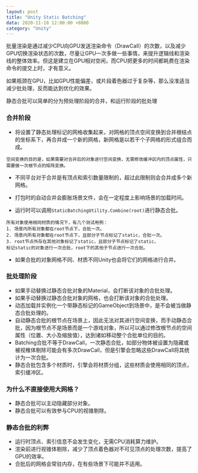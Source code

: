 ```yaml
---
layout: post
title: "Unity Static Batching"
data: 2020-11-18 12:00:00 +0800
category: "Unity"
---
```

批量渲染是通过减少CPU向GPU发送渲染命令（DrawCall）的次数，以及减少GPU切换渲染状态的次数，尽量让GPU一次多做一些事情，来提升逻辑线和渲染线的整体效率。但这是建立在GPU相对空闲，而CPU把更多的时间都耗费在渲染命令的提交上时，才有意义。

如果瓶颈在GPU，比如GPU性能偏差，或片段着色器过于复杂等，那么没准适当减少批处理，反而能达到优化的效果。

静态合批可以简单的分为预处理阶段的合并，和运行阶段的批处理

### 合并阶段
- 将设置了静态处理标记的网格收集起来，对网格的顶点空间变换到合并根结点的坐标系下，再合并成一个新的网格，新网格是以若干个子网格的形式组合而成。

```
空间变换的目的是，如果需要对合并后的对象进行空间变换，无需修改缓冲区内的顶点属性，只需要做一次根节点的矩阵变换。
```

- 不同平台对于合并是有顶点和索引数量限制的，超过此限制则会合并成多个新网格。

- 打包时的自动合并会膨胀场景文件，会在一定程度上影响场景的加载时间。

- 运行时可以调用`StaticBatchingUtility.Combine(root)`进行静态合批。

```
所有对象使用相同材质的情况下，有几个测试用例：
1. 场景内所有对象都在root节点下，合批一次。
2. 场景内所有对象都在root节点下，且部分子节点标记了static，合批一次。
3. root节点外存在其他对象标记了static，且部分子节点标记了static，
标记static的对象进行一次合批，root下的其他子节点进行一次合批。
```

- 如果合批的对象网格不同、材质不同Unity也会将它们的网格进行合并。

### 批处理阶段

- 如果手动替换过静态合批对象的Material，会打断该对象的合批处理。
- 如果手动替换过静态合批对象的网格，也会打断该对象的合批处理。
- 动态加载并实例化一个带静态标记的GameObject到场景中，是不会被当做静态合批处理的。
- 自动静态合批的根节点在场景上，因此无法对其进行空间变换，而手动静态合批，因为根节点不是场景而是一个游戏对象，所以可以通过修改根节点的空间属性（位置、大小及缩放值），达到诸如移动整个合批单位的目的。
- Batching合批不等于DrawCall，一次静态合批，如部分物体被设置为隐藏或被视椎体剔除可能会有多次DrawCall，但是引擎会忽略这些DrawCall将其统计为一次合批。
- 静态合批包含多个材质时，引擎会将材质分组，这些材质会使用相同的顶点，索引缓冲区。

### 为什么不直接使用大网格？
- 静态合批可以主动隐藏部分对象。
- 静态合批可以有效参与CPU的视锥剔除。

### 静态合批的利弊
- 运行时顶点、索引信息不会发生变化，无需CPU消耗算力维护。
- 渲染前进行视锥体剔除，减少了顶点着色器对不可见顶点的处理次数，提高了GPU的效率。
- 合批后的网格会常驻内存，在有些场景下可能并不适用。